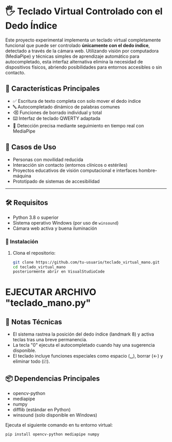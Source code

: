 # 🖐️ Teclado Virtual Controlado con el Dedo Índice

Este proyecto experimental implementa un teclado virtual completamente funcional que puede ser controlado **únicamente con el dedo índice**, detectado a través de la cámara web. Utilizando visión por computadora (MediaPipe) y técnicas simples de aprendizaje automático para autocompletado, esta interfaz alternativa elimina la necesidad de dispositivos físicos, abriendo posibilidades para entornos accesibles o sin contacto.

## 🚀 Características Principales

- ✅ Escritura de texto completa con solo mover el dedo índice
- 🔤 Autocompletado dinámico de palabras comunes
- ⌫ Funciones de borrado individual y total
- ⌨️ Interfaz de teclado QWERTY adaptada
- 🧠 Detección precisa mediante seguimiento en tiempo real con MediaPipe

## 🎯 Casos de Uso

- Personas con movilidad reducida
- Interacción sin contacto (entornos clínicos o estériles)
- Proyectos educativos de visión computacional e interfaces hombre-máquina
- Prototipado de sistemas de accesibilidad

---

## 🛠️ Requisitos

- Python 3.8 o superior  
- Sistema operativo Windows (por uso de `winsound`)  
- Cámara web activa y buena iluminación
 

### 🔧 Instalación

1. Clona el repositorio:
   ```bash
   git clone https://github.com/tu-usuario/teclado_virtual_mano.git
   cd teclado_virtual_mano
   posteriormente abrir en VisualStudioCode

# EJECUTAR ARCHIVO "teclado_mano.py"

## 📝 Notas Técnicas

- El sistema rastrea la posición del dedo índice (landmark 8) y activa teclas tras una breve permanencia.
- La tecla "0" ejecuta el autocompletado cuando hay una sugerencia disponible.
- El teclado incluye funciones especiales como espacio (␣), borrar (←) y eliminar todo (⎚).
  
## 📦 Dependencias Principales

- opencv-python
- mediapipe
- numpy
- difflib (estándar en Python)
- winsound (solo disponible en Windows)

Ejecuta el siguiente comando en tu entorno virtual:
  ```bash
  pip install opencv-python mediapipe numpy



